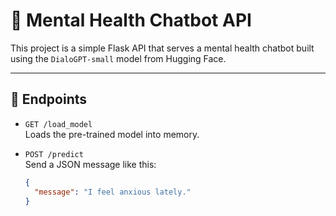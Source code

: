 # 🧠 Mental Health Chatbot API

This project is a simple Flask API that serves a mental health chatbot built using the `DialoGPT-small` model from Hugging Face.

---

## 🚀 Endpoints

- `GET /load_model`  
  Loads the pre-trained model into memory.

- `POST /predict`  
  Send a JSON message like this:
  ```json
  {
    "message": "I feel anxious lately."
  }
